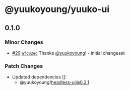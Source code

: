 # @yuukoyoung/yuuko-ui

## 0.1.0

### Minor Changes

- [#29](https://github.com/yuukoyoung/yuuko-design/pull/29) [`afc02ed`](https://github.com/yuukoyoung/yuuko-design/commit/afc02edc0b624ee073a0a6603a5cf8d954aa7725) Thanks [@yuukoyoung](https://github.com/yuukoyoung)! - initial changeset

### Patch Changes

- Updated dependencies []:
  - @yuukoyoung/headless-ui@0.2.1
